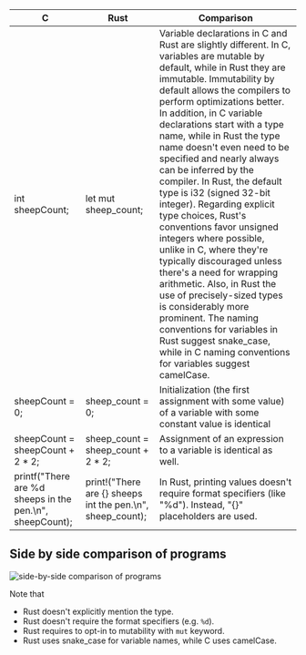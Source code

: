 | C | Rust | Comparison |
|---|---|---|
| int sheepCount; | let mut sheep_count; | Variable declarations in C and Rust are slightly different. In C, variables are mutable by default, while in Rust they are immutable. Immutability by default allows the compilers to perform optimizations better. In addition, in C variable declarations start with a type name, while in Rust the type name doesn't even need to be specified and nearly always can be inferred by the compiler. In Rust, the default type is i32 (signed 32-bit integer). Regarding explicit type choices, Rust's conventions favor unsigned integers where possible, unlike in C, where they're typically discouraged unless there's a need for wrapping arithmetic. Also, in Rust the use of precisely-sized types is considerably more prominent. The naming conventions for variables in Rust suggest snake_case, while in C naming conventions for variables suggest camelCase. |
| sheepCount = 0; | sheep_count = 0; | Initialization (the first assignment with some value) of a variable with some constant value is identical |
| sheepCount = sheepCount + 2 * 2; | sheep_count = sheep_count + 2 * 2; | Assignment of an expression to a variable is identical as well. |
| printf("There are %d sheeps in the pen.\n", sheepCount); | print!("There are {} sheeps int the pen.\n", sheep_count); | In Rust, printing values doesn't require format specifiers (like "%d"). Instead, "{}" placeholders are used. |

## Side by side comparison of programs

![side-by-side comparison of programs](https://i.imgur.com/Fj3NsDy.png)

Note that

* Rust doesn't explicitly mention the type.
* Rust doesn't require the format specifiers (e.g. `%d`).
* Rust requires to opt-in to mutability with `mut` keyword.
* Rust uses snake_case for variable names, while C uses camelCase.
